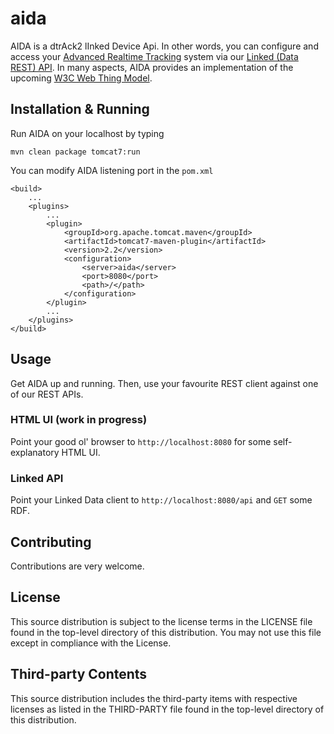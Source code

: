 # aida
AIDA is a dtrAck2 lInked Device Api. In other words, you can configure and access your [Advanced Realtime Tracking](www.ar-tracking.com) system via our [Linked (Data REST) API](http://answers.semanticweb.com/questions/2763/the-relation-of-linked-datasemantic-web-to-rest). In many aspects, AIDA provides an implementation of the upcoming [W3C Web Thing Model](https://www.w3.org/Submission/wot-model/).

## Installation & Running
Run AIDA on your localhost by typing
```
mvn clean package tomcat7:run
```

You can modify AIDA listening port in the `pom.xml`
```
<build>
	...
	<plugins>
		...
		<plugin>
			<groupId>org.apache.tomcat.maven</groupId>
			<artifactId>tomcat7-maven-plugin</artifactId>
			<version>2.2</version>
			<configuration>
				<server>aida</server>
				<port>8080</port>
				<path>/</path>
			</configuration>
		</plugin>
		...
	</plugins>
</build>
```

## Usage
Get AIDA up and running. Then, use your favourite REST client against one of our REST APIs.

### HTML UI (work in progress)
Point your good ol' browser to `http://localhost:8080` for some self-explanatory HTML UI.

### Linked API
Point your Linked Data client to `http://localhost:8080/api` and `GET` some RDF.

## Contributing
Contributions are very welcome.

## License
This source distribution is subject to the license terms in the LICENSE file found in the top-level directory of this distribution.
You may not use this file except in compliance with the License.

## Third-party Contents
This source distribution includes the third-party items with respective licenses as listed in the THIRD-PARTY file found in the top-level directory of this distribution.